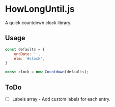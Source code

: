 # HowLongUntil.js

A quick countdown clock library.

## Usage

```js
const defaults = {
    endDate: '',
    elm: '#clock',
}

const clock = new Countdown(defaults);
```

## ToDo

- [ ] Labels array - Add custom labels for each entry.
